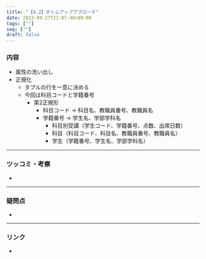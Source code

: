 ```yaml
---
title: "【4.2】ボトムアップアプローチ"
date: 2023-09-27T21:07:48+09:00
tags: [""]
seq: [""]
draft: false
---
```


### 内容
- 属性の洗い出し
- 正規化
  - タプルの行を一意に決める
  - 今回は科目コードと学籍番号
    - 第2正規形
      - 科目コード → 科目名、教職員番号、教職員名
      - 学籍番号 → 学生名、学部学科名
        - 科目別受講（学生コード、学籍番号、点数、出席日数）
        - 科目（科目コード、科目名、教職員番号、教職員名）
        - 学生（学籍番号、学生名、学部学科名）

---
### ツッコミ・考察
- 

---
### 疑問点
- 


---
### リンク
- 
